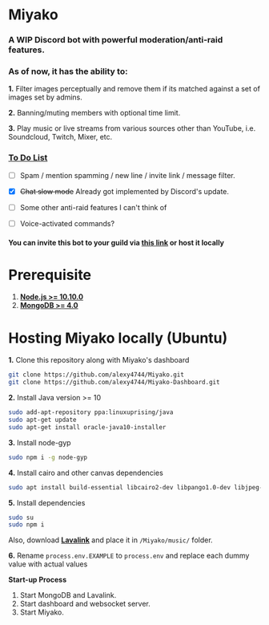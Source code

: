# Miyako
### A WIP Discord bot with powerful moderation/anti-raid features.
### As of now, it has the ability to:
**1.** Filter images perceptually and remove them if its matched against a set of images set by admins.

**2.** Banning/muting members with optional time limit.

**3.** Play music or live streams from various sources other than YouTube, i.e. Soundcloud, Twitch, Mixer, etc.

### **[To Do List](https://trello.com/b/8oubeSKz/miyako)**
- [ ] Spam / mention spamming / new line / invite link / message filter.

- [x] ~~Chat slow mode~~ Already got implemented by Discord's update.

- [ ] Some other anti-raid features I can't think of

- [ ] Voice-activated commands?

#### You can invite this bot to your guild via [**this link**](https://discordapp.com/oauth2/authorize?client_id=415313696102023169&permissions=8&scope=bot) or host it locally

# Prerequisite
1. [**Node.js >= 10.10.0**](https://nodejs.org/en/download/current/)
2. [**MongoDB >= 4.0**](https://www.mongodb.com/download-center?utm_source=manual&utm_campaign=download-mongodb-navbar-cta&utm_medium=docs#community)

###

# Hosting Miyako locally (Ubuntu)
**1.** Clone this repository along with Miyako's dashboard
```bash
git clone https://github.com/alexy4744/Miyako.git
git clone https://github.com/alexy4744/Miyako-Dashboard.git
```

**2.** Install Java version >= 10
```bash 
sudo add-apt-repository ppa:linuxuprising/java
sudo apt-get update
sudo apt-get install oracle-java10-installer
```

**3.** Install node-gyp
```bash
sudo npm i -g node-gyp
```

**4.** Install cairo and other canvas dependencies 
```bash
sudo apt install build-essential libcairo2-dev libpango1.0-dev libjpeg-dev libgif-dev librsvg2-dev 
```

**5.** Install dependencies
```bash
sudo su
sudo npm i
```

Also, download **[Lavalink](https://github.com/Frederikam/Lavalink)** and place it in `/Miyako/music/` folder.

**6.** Rename `process.env.EXAMPLE` to `process.env` and replace each dummy value with actual values

**Start-up Process**
1. Start MongoDB and Lavalink.
2. Start dashboard and websocket server.
3. Start Miyako.
